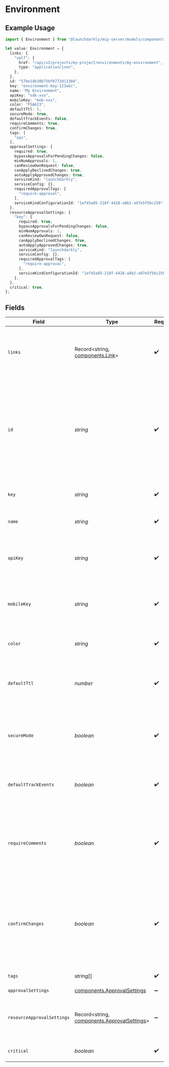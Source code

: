 # Environment

## Example Usage

```typescript
import { Environment } from "@launchdarkly/mcp-server/models/components";

let value: Environment = {
  links: {
    "self": {
      href: "/api/v2/projects/my-project/environments/my-environment",
      type: "application/json",
    },
  },
  id: "57be1db38b75bf0772d11384",
  key: "environment-key-123abc",
  name: "My Environment",
  apiKey: "sdk-xxx",
  mobileKey: "mob-xxx",
  color: "F5A623",
  defaultTtl: 5,
  secureMode: true,
  defaultTrackEvents: false,
  requireComments: true,
  confirmChanges: true,
  tags: [
    "ops",
  ],
  approvalSettings: {
    required: true,
    bypassApprovalsForPendingChanges: false,
    minNumApprovals: 1,
    canReviewOwnRequest: false,
    canApplyDeclinedChanges: true,
    autoApplyApprovedChanges: true,
    serviceKind: "launchdarkly",
    serviceConfig: {},
    requiredApprovalTags: [
      "require-approval",
    ],
    serviceKindConfigurationId: "1ef45a85-218f-4428-a8b2-a97e5f56c258",
  },
  resourceApprovalSettings: {
    "key": {
      required: true,
      bypassApprovalsForPendingChanges: false,
      minNumApprovals: 1,
      canReviewOwnRequest: false,
      canApplyDeclinedChanges: true,
      autoApplyApprovedChanges: true,
      serviceKind: "launchdarkly",
      serviceConfig: {},
      requiredApprovalTags: [
        "require-approval",
      ],
      serviceKindConfigurationId: "1ef45a85-218f-4428-a8b2-a97e5f56c258",
    },
  },
  critical: true,
};
```

## Fields

| Field                                                                                                                                                                                 | Type                                                                                                                                                                                  | Required                                                                                                                                                                              | Description                                                                                                                                                                           | Example                                                                                                                                                                               |
| ------------------------------------------------------------------------------------------------------------------------------------------------------------------------------------- | ------------------------------------------------------------------------------------------------------------------------------------------------------------------------------------- | ------------------------------------------------------------------------------------------------------------------------------------------------------------------------------------- | ------------------------------------------------------------------------------------------------------------------------------------------------------------------------------------- | ------------------------------------------------------------------------------------------------------------------------------------------------------------------------------------- |
| `links`                                                                                                                                                                               | Record<string, [components.Link](../../models/components/link.md)>                                                                                                                    | :heavy_check_mark:                                                                                                                                                                    | The location and content type of related resources                                                                                                                                    | {<br/>"self": {<br/>"href": "/api/v2/projects/my-project/environments/my-environment",<br/>"type": "application/json"<br/>}<br/>}                                                     |
| `id`                                                                                                                                                                                  | *string*                                                                                                                                                                              | :heavy_check_mark:                                                                                                                                                                    | The ID for the environment. Use this as the client-side ID for authorization in some client-side SDKs, and to associate LaunchDarkly environments with CDN integrations in edge SDKs. | 57be1db38b75bf0772d11384                                                                                                                                                              |
| `key`                                                                                                                                                                                 | *string*                                                                                                                                                                              | :heavy_check_mark:                                                                                                                                                                    | A project-unique key for the new environment                                                                                                                                          | environment-key-123abc                                                                                                                                                                |
| `name`                                                                                                                                                                                | *string*                                                                                                                                                                              | :heavy_check_mark:                                                                                                                                                                    | A human-friendly name for the new environment                                                                                                                                         | My Environment                                                                                                                                                                        |
| `apiKey`                                                                                                                                                                              | *string*                                                                                                                                                                              | :heavy_check_mark:                                                                                                                                                                    | The SDK key for the environment. Use this for authorization in server-side SDKs.                                                                                                      | sdk-xxx                                                                                                                                                                               |
| `mobileKey`                                                                                                                                                                           | *string*                                                                                                                                                                              | :heavy_check_mark:                                                                                                                                                                    | The mobile key for the environment. Use this for authorization in mobile SDKs.                                                                                                        | mob-xxx                                                                                                                                                                               |
| `color`                                                                                                                                                                               | *string*                                                                                                                                                                              | :heavy_check_mark:                                                                                                                                                                    | The color used to indicate this environment in the UI                                                                                                                                 | F5A623                                                                                                                                                                                |
| `defaultTtl`                                                                                                                                                                          | *number*                                                                                                                                                                              | :heavy_check_mark:                                                                                                                                                                    | The default time (in minutes) that the PHP SDK can cache feature flag rules locally                                                                                                   | 5                                                                                                                                                                                     |
| `secureMode`                                                                                                                                                                          | *boolean*                                                                                                                                                                             | :heavy_check_mark:                                                                                                                                                                    | Ensures that one end user of the client-side SDK cannot inspect the variations for another end user                                                                                   | true                                                                                                                                                                                  |
| `defaultTrackEvents`                                                                                                                                                                  | *boolean*                                                                                                                                                                             | :heavy_check_mark:                                                                                                                                                                    | Enables tracking detailed information for new flags by default                                                                                                                        | false                                                                                                                                                                                 |
| `requireComments`                                                                                                                                                                     | *boolean*                                                                                                                                                                             | :heavy_check_mark:                                                                                                                                                                    | Whether members who modify flags and segments through the LaunchDarkly user interface are required to add a comment                                                                   | true                                                                                                                                                                                  |
| `confirmChanges`                                                                                                                                                                      | *boolean*                                                                                                                                                                             | :heavy_check_mark:                                                                                                                                                                    | Whether members who modify flags and segments through the LaunchDarkly user interface are required to confirm those changes                                                           | true                                                                                                                                                                                  |
| `tags`                                                                                                                                                                                | *string*[]                                                                                                                                                                            | :heavy_check_mark:                                                                                                                                                                    | A list of tags for this environment                                                                                                                                                   | [<br/>"ops"<br/>]                                                                                                                                                                     |
| `approvalSettings`                                                                                                                                                                    | [components.ApprovalSettings](../../models/components/approvalsettings.md)                                                                                                            | :heavy_minus_sign:                                                                                                                                                                    | N/A                                                                                                                                                                                   |                                                                                                                                                                                       |
| `resourceApprovalSettings`                                                                                                                                                            | Record<string, [components.ApprovalSettings](../../models/components/approvalsettings.md)>                                                                                            | :heavy_minus_sign:                                                                                                                                                                    | Details on the approval settings for this environment for each resource kind                                                                                                          |                                                                                                                                                                                       |
| `critical`                                                                                                                                                                            | *boolean*                                                                                                                                                                             | :heavy_check_mark:                                                                                                                                                                    | Whether the environment is critical                                                                                                                                                   | true                                                                                                                                                                                  |